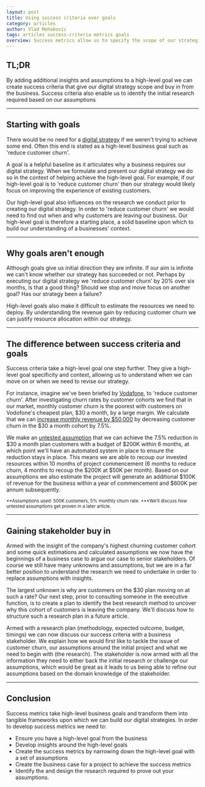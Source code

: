 ```yaml
---
layout: post
title: Using success criteria over goals
category: articles
author: Vlad Mehakovic
tags: articles success-criteria metrics goals
overview: Success metrics allow us to specify the scope of our strategic process and gain stakeholder buy in.
---
```


## TL;DR

By adding additional insights and assumptions to a high-level goal we can create success criteria that give our digital strategy scope and buy in from the business. Success criteria also enable us to identify the initial research required based on our assumptions

***

## Starting with goals

There would be no need for a [digital strategy](/articles/what-is-digital-strategy/) if we weren't trying to achieve some end. Often this end is stated as a high-level business goal such as 'reduce customer churn'.

A goal is a helpful baseline as it articulates why a business requires our digital strategy. When we formulate and present our digital strategy we do so in the context of helping achieve the high-level goal. For example, if our high-level goal is to 'reduce customer churn' then our strategy would likely focus on improving the experience of existing customers.

Our high-level goal also influences on the research we conduct prior to creating our digital strategy. In order to 'reduce customer churn' we would need to find out when and why customers are leaving our business. Our high-level goal is therefore a starting place, a solid baseline upon which to build our understanding of a businesses' context.

***

## Why goals aren't enough

Although goals give us initial direction they are infinite. If our aim is infinite we can't know whether our strategy has succeeded or not. Perhaps by executing our digital strategy we 'reduce customer churn' by 20% over six months, is that a good thing? Should we stop and move focus on another goal? Has our strategy been a failure?

High-level goals also make it difficult to estimate the resources we need to deploy. By understanding the revenue gain by reducing customer churn we can justify resource allocation within our strategy.

***

## The difference between success criteria and goals

Success criteria take a high-level goal one step further. They give a high-level goal specificity and context, allowing us to understand when we can move on or when we need to revise our strategy.

For instance, imagine we've been briefed by [Vodafone](http://www.vodafone.com.au/), to 'reduce customer churn'. After investigating churn rates by customer cohorts we find that in our market, monthly customer churn is the poorest with customers on Vodofone's cheapest plan, $30 a month, by a large margin. We calculate that we can <a href="#" class="tooltip-item" data-toggle="tooltip" data-original-title="Assumptions used: 500K customers, 5% monthly churn rate." data-placement="bottom">increase monthly revenue by $50,000</a> by decreasing customer churn in the $30 a month cohort by 7.5%.

We make an <a href="#" class="tooltip-item" data-toggle="tooltip" data-original-title="We'll discuss how untested assumptions get proven in a later article.">untested assumption</a> that we can achieve the 7.5% reduction in $30 a month plan customers with a budget of $200K within 6 months, at which point we'll have an automated system in place to ensure the reduction stays in place. This means we are able to recoup our invested resources within 10 months of project commencement (6 months to reduce churn, 4 months to recoup the $200K at $50K per month). Based on our assumptions we also estimate the project will generate an additional $100K of revenue for the business within a year of commencement and $600K per annum subsequently.

<small class="footnote">**Assumptions used: 500K customers, 5% monthly churn rate. ***We'll discuss how untested assumptions get proven in a later article.</small>

***

## Gaining stakeholder buy in

Armed with the insight of the company's highest churning customer cohort and some quick estimations and calculated assumptions we now have the beginnings of a business case to argue our case to senior stakeholders. Of course we still have many unknowns and assumptions, but we are in a far better position to understand the research we need to undertake in order to replace assumptions with insights.

The largest unknown is why are customers on the $30 plan moving on at such a rate? Our next step, prior to consulting someone in the executive function, is to create a plan to identify the best research method to uncover why this cohort of customers is leaving the company. We'll discuss how to structure such a research plan in a future article.

Armed with a research plan (methodology, expected outcome, budget, timings) we can now discuss our success criteria with a business stakeholder. We explain how we would first like to tackle the issue of customer churn, our assumptions around the initial project and what we need to begin with (the research). The stakeholder is now armed with all the information they need to either back the initial research or challenge our assumptions, which would be great as it leads to us being able to refine our assumptions based on the domain knowledge of the stakeholder.

***

## Conclusion

Success metrics take high-level business goals and transform them into tangible frameworks upon which we can build our digital strategies. In order to develop success metrics we need to:

* Ensure you have a high-level goal from the business
* Develop insights around the high-level goals
* Create the success metrics by narrowing down the high-level goal with a set of assumptions
* Create the business case for a project to achieve the success metrics
* Identify the and design the research required to prove out your assumptions.
